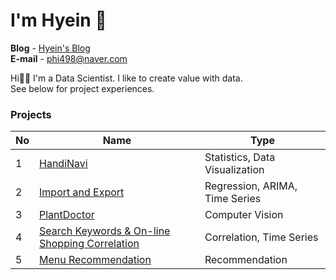 <h1> I'm Hyein 🐰 </h1>

**Blog** - [Hyein's Blog](https://greentea-ds.tistory.com/)  
**E-mail** - <phi498@naver.com>  

Hi🤚🏻 I'm a Data Scientist. I like to create value with data.<br>
See below for project experiences.

<h3> Projects </h3>

| No | Name | Type |
|---|---|---|
|1| [HandiNavi](https://github.com/Hyeeein/HandiNavi) | Statistics, Data Visualization |
|2| [Import and Export](https://github.com/Hyeeein/ImportAndExport) | Regression, ARIMA, Time Series |
|3| [PlantDoctor](https://github.com/Hyeeein/PlantDoctor) | Computer Vision |
|4| [Search Keywords & On-line Shopping Correlation](https://github.com/Hyeeein/Correlation_Analysis) | Correlation, Time Series |
|5| [Menu Recommendation](https://github.com/Hyeeein/MenuApp) | Recommendation |
